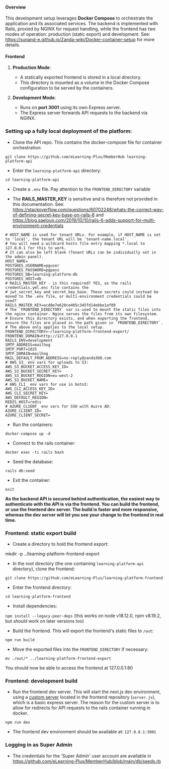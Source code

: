 #### Overview

This development setup leverages **Docker Compose** to orchestrate the application and its associated services. The backend is implemented with Rails, proxied by NGINX for request handling, while the frontend has two modes of operation: production (static export) and development. See: https://sunand-e.github.io/Zanda-wiki/Docker-container-setup for more details.

#### Frontend

1.  **Production Mode**:

    -   A statically exported frontend is stored in a local directory.
    -   This directory is mounted as a volume in the Docker Compose configuration to be served by the containers.
2.  **Development Mode**:

    -   Runs on **port 3001** using its own Express server.
    -   The Express server forwards API requests to the backend via NGINX.

### Setting up a fully local deployment of the platform:

- Clone the API repo. This contains the docker-compose file for container orchestration:

`git clone https://github.com/eLearning-Plus/MemberHub learning-platform-api`

- Enter the `learning-platform-api` directory:

`cd learning-platform-api`

- Create a `.env` file. Pay attention to the `FRONTEND_DIRECTORY` variable

- The **RAILS_MASTER_KEY** is sensitive and is therefore not provided in this documentation. 
See: https://stackoverflow.com/questions/60702248/whats-the-correct-way-of-defining-secret-key-base-on-rails-6
and https://blog.saeloun.com/2019/10/10/rails-6-adds-support-for-multi-environment-credentials

```
# HOST_NAME is used for tenant URLs. For example, if HOST_NAME is set to 'local', the tenant URL will be 'tenant-name.local'.
# You will need a wildcard hosts file entry mapping *.local to 127.0.0.1 for this to work.
# It can also be left blank (Tenant URLs can be individually set in the admin panel).
HOST_NAME=
POSTGRES_USERNAME=pguser
POSTGRES_PASSWORD=pgpass
POSTGRES_DB=learning-platform-db
POSTGRES_HOST=db
# RAILS_MASTER_KEY - is this required? YES, as the rails credentials.yml.enc file contains the 
# jwt_secret_key and secret_key_base. These secrets could instead be moved to the .env file, or multi-environment credentials could be used?
RAILS_MASTER_KEY=ecd8e7e620ce405c345fd14ebbe1af09
# The `FRONTEND_DIRECTORY` var is used to mount the static files into the nginx container. Nginx serves the files from its own filesystem.
# Ensure this directory exists, and when exporting the frontend, ensure the files are placed in the path given in `FRONTEND_DIRECTORY`.
# The above only applies to the local setup.
FRONTEND_DIRECTORY=~/learning-platform-frontend-export/
FRONTEND_DOMAIN=http://127.0.0.1
RAILS_ENV=development
SMTP_ADDRESS=mailhog
SMTP_PORT=1025
SMTP_DOMAIN=mailhog
MAIL_DEFAULT_FROM_ADDRESS=no-reply@zanda360.com
# AWS_S3_ env vars for uploads to S3:
AWS_S3_BUCKET_ACCESS_KEY_ID=
AWS_S3_BUCKET_SECRET_KEY=
AWS_S3_BUCKET_REGION=eu-west-2
AWS_S3_BUCKET_NAME=
# AWS_CLI_ env vars for use in boto3:
AWS_CLI_ACCESS_KEY_ID=
AWS_CLI_SECRET_KEY=
AWS_DEFAULT_REGION=
REDIS_HOST=redis
# AZURE_CLIENT_ env vars for SSO with Auzre AD:
AZURE_CLIENT_ID=
AZURE_CLIENT_SECRET=
```

- Run the containers:

`docker-compose up -d`

- Connect to the rails container:

`docker exec -ti rails bash`

- Seed the database:

`rails db:seed`

- Exit the container:

`exit`

**As the backend API is secured behind authentication, the easiest way to authenticate with the API is via the frontend. You can build the frontend, or use the frontend dev server. The build is faster and more responsive, whereas the dev server will let you see your change to the frontend in real time.**

### Frontend: static export build

- Create a directory to hold the frontend export:

mkdir -p ../learning-platform-frontend-export

- In the root directory (the one containing `learning-platform-api` directory), clone the frontend:

`git clone https://github.com/eLearning-Plus/learning-platform-frontend`

- Enter the frontend directory:

`cd learning-platform-frontend`

- Install dependencies:

`npm install --legacy-peer-deps`
(this works on node v18.12.0, npm v8.19.2, but *should* work on later versions too)

- Build the frontend. This will export the frontend's static files to `/out`:

`npm run build`

- Move the exported files into the `FRONTEND_DIRECTORY` if necessary:

`mv ./out/* ../learning-platform-frontend-export`

You should now be able to access the frontend at 127.0.0.1:80

### Frontend: development build

- Run the frontend dev server. This will start the next.js dev environment, using a [custom server](https://nextjs.org/docs/pages/building-your-application/configuring/custom-server) located in the frontend repository (`server.js`), which is a basic express server. The reason for the custom server is to allow for redirects for API requests to the rails container running in docker.

`npm run dev`

- The frontend dev environment should be available at: `127.0.0.1:3001`

### Logging in as Super Admin

- The credentials for the 'Super Admin' user account are available in https://github.com/eLearning-Plus/MemberHub/blob/main/db/seeds.rb
